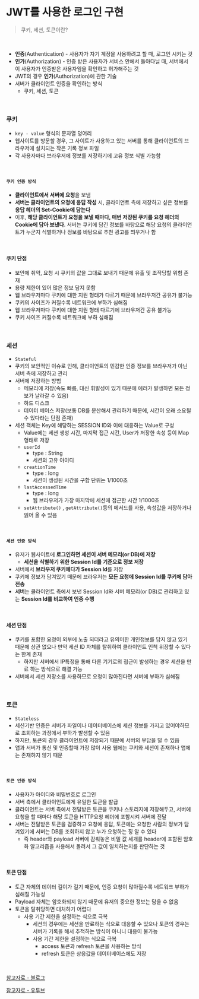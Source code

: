 # JWT를 사용한 로그인 구현
> 쿠키, 세션, 토큰이란?
<br>

- **인증**(Authentication) - 사용자가 자기 계정을 사용하려고 할 때, 로그인 시키는 것
- **인가**(Authorization) - 인증 받은 사용자가 서비스 안에서 돌아다닐 때, 서버에서 이 사용자가 인증받은 사용자임을 확인하고 허가해주는 것
- JWT의 경우 **인가**(Authorization)에 관한 기술
- 서버가 클라이언트 인증을 확인하는 방식
	- 쿠키, 세션, 토큰

<br>

### 쿠키
- `key - value` 형식의 문자열 덩어리
- 웹사이트를 방문할 경우, 그 사이트가 사용하고 있는 서버를 통해 클라이언트의 브라우저에 설치되는 작은 기록 정보 파일
- 각 사용자마다 브라우저에 정보를 저장하기에 고유 정보 식별 가능함

<br>

#### `쿠키 인증 방식`
- **클라이언트에서 서버에 요청**을 보냄
- **서버는 클라이언트의 요청에 응답 작성** 시, 클라이언트 측에 저장하고 싶은 정보를 **응답 헤더의 Set-Cookie에 담는다**
- 이후, **해당 클라이언트가 요청을 보낼 때마다, 매번 저장된 쿠키를 요청 헤더의 Cookie에 담아 보낸다**. 서버는 쿠키에 담긴 정보를 바탕으로 해당 요청의 클라이언트가 누군지 식별하거나 정보를 바탕으로 추천 광고를 띄우거나 함
  
<br>

#### 쿠키 단점
- 보안에 취약, 요청 시 쿠키의 값을 그대로 보내기 때문에 유출 및 조작당할 위험 존재
- 용량 제한이 있어 많은 정보 담지 못함
- 웹 브라우저마다 쿠키에 대한 지원 형태가 다르기 때문에 브라우저간 공유가 불가능
- 쿠키의 사이즈가 커질수록 네트워크에 부하가 심해짐
- 웹 브라우저마다 쿠키에 대한 지원 형태 다르기에 브라우저간 공유 불가능
- 쿠키 사이즈 커질수록 네트워크에 부하 심해짐

<br>

### 세션
- `Stateful`
- 쿠키의 보안적인 이슈로 인해, 클라이언트의 민감한 인증 정보를 브라우저가 아닌 서버 측에 저장하고 관리
- 서버에 저장하는 방법
	- 메모리에 저장(속도 빠름, 대신 휘발성이 있기 때문에 에러가 발생하면 모든 정보가 날라갈 수 있음)
	- 하드 디스크
	- 데이터 베이스 저장(보통 DB를 분산해서 관리하기 때문에, 시간이 오래 소요될 수 있다라는 단점 존재)
- 세션 객체는 Key에 해당하는 SESSION ID와 이에 대응하는 Value로 구성
	- Value에는 세션 생성 시간, 마지막 접근 시간, User가 저장한 속성 등이 Map 형태로 저장
	- `userId` 
		- type : String
		- 세션의 고유 아이디
	- `creationTime`
		- type : long
		- 세션이 생성된 시간을 구함 단위는 1/1000초
	- `lastAccessedTime`
		- type : long
		- 웹 브라우저가 가장 마지막에 세션에 접근한 시간 1/1000초
	- `setAttribute()` , `getAttribute()`등의 메서드를 사용, 속성값을 저장하거나 읽어 올 수 있음

<br>

#### `세션 인증 방식`
- 유저가 웹사이트에 **로그인하면 세션이 서버 메모리(or DB)에 저장**
	- **세션을 식별하기 위한 Session Id를 기준으로 정보 저장**
- 서버에서 **브라우저 쿠키에다가 Session Id**를 저장
- 쿠키에 정보가 담겨있기 때문에 브라우저는 **모든 요청에 Session Id를 쿠키에 담아 전송**
- **서버**는 클라이언트 측에서 보낸 Session Id와 서버 메모리(or DB)로 관리하고 있는 **Session Id를 비교하여 인증 수행**

<br>

#### 세션 단점
- 쿠키를 포함한 요청이 외부에 노출 되더라고 유의미한 개인정보를 담지 않고 있기 때문에 상관 없으나 만약 세션 ID 자체를 탈취하여 클라이언트 인척 위장할 수 있다는 한계 존재
	- 하지만 서버에서 IP특정을 통해 다른 기기로의 접근이 발생하는 경우 세션을 만료 하는 방식으로 해결 가능
- 서버에서 세션 저장소를 사용하므로 요청이 많아진다면 서버에 부하가 심해짐

<br>

### 토큰
- `Stateless`
- 세션기반 인증은 서버가 파일이나 데이터베이스에 세션 정보를 가지고 있어야하므로 조회하는 과정에서 부하가 발생할 수 있음
- 하지만, 토큰의 경우 클라이언트에 저장되기 때문에 서버의 부담을 덜 수 있음
- 앱과 서버가 통신 및 인증할때 가장 많이 사용 웹에는 쿠키와 세션이 존재하나 앱에는 존재하지 않기 때문
<br>

#### `토큰 인증 방식`
- 사용자가 아이디와 비밀번호로 로그인
- 서버 측에서 클라이언트에게 유일한 토큰을 발급
- 클라이언트는 서버 측에서 전달받은 토큰을 쿠키나 스토리지에 저장해두고, 서버에 요청을 할 때마다 해당 토큰을 HTTP요청 헤더에 포함시켜 서버에 전달
- 서버는 전달받은 토큰을 검증하고 요청에 응답, 토큰에는 요청한 사람의 정보가 담겨있기에 서버는 DB를 조회하지 않고 누가 요청하는 징 알 수 있다
	- 즉 header와 payload 서버에 감춰놓은 비밀 값 세개를 header에 포함된 암호화 알고리즘을 사용해서 돌려서 그 값이 일치하는지를 판단하는 것

<br>

#### 토큰 단점
- 토큰 자체의 데이터 길이가 길기 때문에, 인증 요청이 많아질수록 네트워크 부하가 심해질 가능성
- Payload 자체는 암호화되지 않기 때문에 유저의 중요한 정보는 담을 수 없음
- 토큰을 탈취당하면 대처하기 어렵다
	- 사용 기간 제한을 설정하는 식으로 극복
		- 세션의 경우에는 세션을 만료하는 식으로 대응할 수 있으나 토큰의 경우는 서버가 기록을 해서 추적하는 방식이 아니니 대응이 불가능
		- 사용 기간 제한을 설정하는 식으로 극복
			- access 토큰과 refresh 토큰을 사용하는 방식
			- refresh 토큰은 상응값을 데이터베이스에도 저장

<br>

[참고자료 - 블로그](https://inpa.tistory.com/entry/WEB-%F0%9F%93%9A-JWTjson-web-token-%EB%9E%80-%F0%9F%92%AF-%EC%A0%95%EB%A6%AC)

[참고자료 - 유투브](https://www.youtube.com/watch?v=1QiOXWEbqYQ&list=PLpO7kx5DnyIEXyPYwOk4YFFmtz5yz1v36&index=5&ab_channel=%EC%96%84%ED%8C%8D%ED%95%9C%EC%BD%94%EB%94%A9%EC%82%AC%EC%A0%84)
